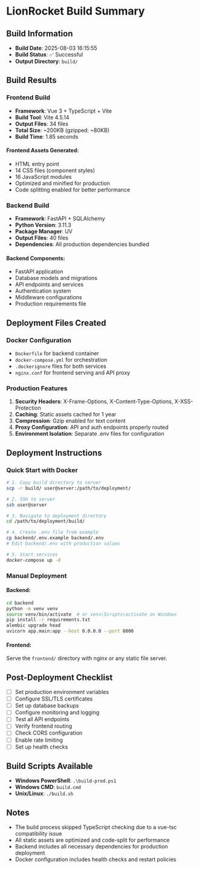 # LionRocket Build Summary

## Build Information
- **Build Date**: 2025-08-03 16:15:55
- **Build Status**: ✅ Successful
- **Output Directory**: `build/`

## Build Results

### Frontend Build
- **Framework**: Vue 3 + TypeScript + Vite
- **Build Tool**: Vite 4.5.14
- **Output Files**: 34 files
- **Total Size**: ~200KB (gzipped: ~80KB)
- **Build Time**: 1.85 seconds

#### Frontend Assets Generated:
- HTML entry point
- 14 CSS files (component styles)
- 16 JavaScript modules
- Optimized and minified for production
- Code splitting enabled for better performance

### Backend Build
- **Framework**: FastAPI + SQLAlchemy
- **Python Version**: 3.11.3
- **Package Manager**: UV
- **Output Files**: 40 files
- **Dependencies**: All production dependencies bundled

#### Backend Components:
- FastAPI application
- Database models and migrations
- API endpoints and services
- Authentication system
- Middleware configurations
- Production requirements file

## Deployment Files Created

### Docker Configuration
- `Dockerfile` for backend container
- `docker-compose.yml` for orchestration
- `.dockerignore` files for both services
- `nginx.conf` for frontend serving and API proxy

### Production Features
1. **Security Headers**: X-Frame-Options, X-Content-Type-Options, X-XSS-Protection
2. **Caching**: Static assets cached for 1 year
3. **Compression**: Gzip enabled for text content
4. **Proxy Configuration**: API and auth endpoints properly routed
5. **Environment Isolation**: Separate .env files for configuration

## Deployment Instructions

### Quick Start with Docker
```bash
# 1. Copy build directory to server
scp -r build/ user@server:/path/to/deployment/

# 2. SSH to server
ssh user@server

# 3. Navigate to deployment directory
cd /path/to/deployment/build/

# 4. Create .env file from example
cp backend/.env.example backend/.env
# Edit backend/.env with production values

# 5. Start services
docker-compose up -d
```

### Manual Deployment

#### Backend:
```bash
cd backend
python -m venv venv
source venv/bin/activate  # or venv\Scripts\activate on Windows
pip install -r requirements.txt
alembic upgrade head
uvicorn app.main:app --host 0.0.0.0 --port 8000
```

#### Frontend:
Serve the `frontend/` directory with nginx or any static file server.

## Post-Deployment Checklist

- [ ] Set production environment variables
- [ ] Configure SSL/TLS certificates
- [ ] Set up database backups
- [ ] Configure monitoring and logging
- [ ] Test all API endpoints
- [ ] Verify frontend routing
- [ ] Check CORS configuration
- [ ] Enable rate limiting
- [ ] Set up health checks

## Build Scripts Available

- **Windows PowerShell**: `.\build-prod.ps1`
- **Windows CMD**: `build.cmd`
- **Unix/Linux**: `./build.sh`

## Notes

- The build process skipped TypeScript checking due to a vue-tsc compatibility issue
- All static assets are optimized and code-split for performance
- Backend includes all necessary dependencies for production deployment
- Docker configuration includes health checks and restart policies